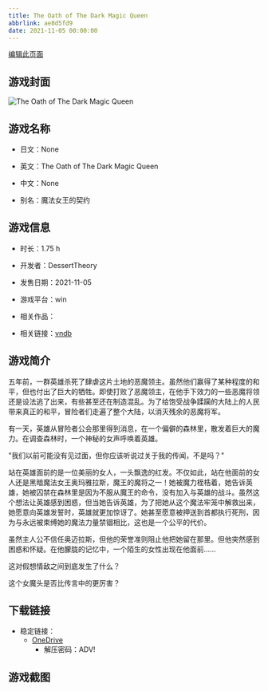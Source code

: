 ```yaml
---
title: The Oath of The Dark Magic Queen
abbrlink: ae8d5fd9
date: 2021-11-05 00:00:00
---
```

[编辑此页面](https://github.com/ACG-3/ADV3-source/blob/main/source/_posts/games/The%20Oath%20of%20The%20Dark%20Magic%20Queen.md)

## 游戏封面

![The Oath of The Dark Magic Queen](https://pan.timero.xyz/onedrive/img_lib_001/The%20Oath%20of%20The%20Dark%20Magic%20Queen_cover.avif)


## 游戏名称

- 日文：None
- 英文：The Oath of The Dark Magic Queen
- 中文：None

- 别名：魔法女王的契约


## 游戏信息

- 时长：1.75 h
- 开发者：DessertTheory
- 发售日期：2021-11-05
- 游戏平台：win
- 相关作品：

- 相关链接：[vndb](https://vndb.org/v32711)


## 游戏简介

五年前，一群英雄杀死了肆虐这片土地的恶魔领主。虽然他们赢得了某种程度的和平，但也付出了巨大的牺牲。即使打败了恶魔领主，在他手下效力的一些恶魔将领还是设法逃了出来，有些甚至还在制造混乱。为了给饱受战争蹂躏的大陆上的人民带来真正的和平，冒险者们走遍了整个大陆，以消灭残余的恶魔将军。

有一天，英雄从冒险者公会那里得到消息，在一个偏僻的森林里，散发着巨大的魔力。在调查森林时，一个神秘的女声呼唤着英雄。

"我们以前可能没有见过面，但你应该听说过关于我的传闻，不是吗？"

站在英雄面前的是一位美丽的女人，一头飘逸的红发。不仅如此，站在他面前的女人还是黑暗魔法女王奥玛雅拉斯，魔王的魔将之一！她被魔力桎梏着，她告诉英雄，她被囚禁在森林里是因为不服从魔王的命令，没有加入与英雄的战斗。虽然这个想法让英雄感到困惑，但当她告诉英雄，为了把她从这个魔法牢笼中解救出来，她愿意向英雄发誓时，英雄就更加惊讶了。她甚至愿意被押送到首都执行死刑，因为与永远被束缚她的魔法力量禁锢相比，这也是一个公平的代价。

虽然主人公不信任奥迈拉斯，但他的荣誉准则阻止他把她留在那里。但他突然感到困惑和怀疑。在他朦胧的记忆中，一个陌生的女性出现在他面前......

这对假想情敌之间到底发生了什么？

这个女魔头是否比传言中的更厉害？




## 下载链接

- 稳定链接：
    - [OneDrive](https://pan.timero.xyz/onedrive/adv_lib_001/The%20Oath%20of%20The%20Dark%20Magic%20Queen)
        - 解压密码：ADV!



## 游戏截图


